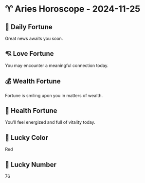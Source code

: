 # ♈ Aries Horoscope - 2024-11-25

## 🎯 Daily Fortune

Great news awaits you soon.

## 💘 Love Fortune

You may encounter a meaningful connection today.

## 💰 Wealth Fortune

Fortune is smiling upon you in matters of wealth.

## 🌱 Health Fortune

You'll feel energized and full of vitality today.

## 🎨 Lucky Color

Red

## 🔢 Lucky Number

76
